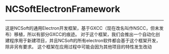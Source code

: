 # NCSoftElectronFramework

---

这是NCSoft的通用Electron开发框架，基于GXCC（现在改名叫作NSCC，但未发布）移植，所以有部分GXCC的痕迹。
对于这个框架，我们会推出一个自动化创建程序用于新建项目，并且NCSoft的所有electron软件都会基于这个框架开发，除非另有要求。
这个框架在应用过程中可能会因为其他项目的特性发生改动